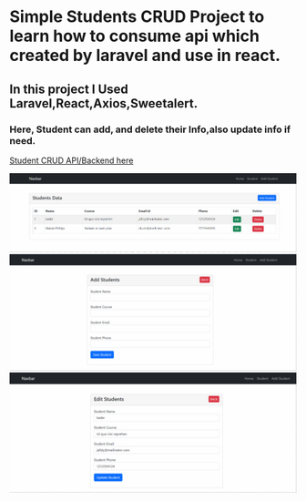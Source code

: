 # Simple Students CRUD Project to learn how to consume api which created by laravel and use in react.
## In this project I Used Laravel,React,Axios,Sweetalert.
### Here, Student can add, and delete their Info,also update info if need.

[Student CRUD API/Backend here](https://github.com/kaderabdul79/studentsCRUDBackend)

![Student-CRUD-project showcase](viewStudent.png)
![Student-CRUD-project showcase](addStudent.png)
![Student-CRUD-project showcase](editStudent.png)
